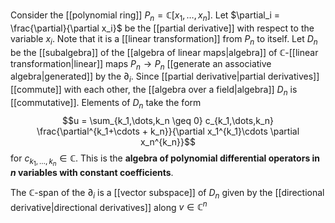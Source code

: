 Consider the [[polynomial ring]] $P_n =\mathbb C[x_1,\dots,x_n]$. Let $\partial_i = \frac{\partial}{\partial x_i}$ be the [[partial derivative]] with respect to the variable $x_i$. Note that it is a [[linear transformation]] from $P_n$ to itself. Let $D_n$ be the [[subalgebra]] of the [[algebra of linear maps|algebra]] of $\mathbb C$-[[linear transformation|linear]] maps $P_n\to P_n$ [[generate an associative algebra|generated]] by the $\partial_i$. Since [[partial derivative|partial derivatives]] [[commute]] with each other, the [[algebra over a field|algebra]] $D_n$ is [[commutative]]. Elements of $D_n$ take the form $$u = \sum_{k_1,\dots,k_n \geq 0} c_{k_1,\dots,k_n} \frac{\partial^{k_1+\cdots + k_n}}{\partial x_1^{k_1}\cdots \partial x_n^{k_n}}$$ for $c_{k_1,\dots,k_n}\in\mathbb C$. This is the **algebra of polynomial differential operators in $n$ variables with constant coefficients**.

The $\mathbb C$-span of the $\partial_i$ is a [[vector subspace]] of $D_n$ given by the [[directional derivative|directional derivatives]] along $v\in \mathbb C^n$